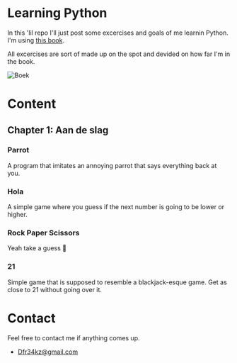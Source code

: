 # Learning Python

In this 'lil repo I'll just post some excercises and goals of me learnin Python.
I'm using [this book](https://www.vanduurenmedia.nl/EAN/9789059409743/Handboek_Python).

All excercises are sort of made up on the spot and devided on how far I'm in the book.

![Boek](http://progressed.io/bar/18?title=Boek)   

# Content

## Chapter 1: Aan de slag

### Parrot

A program that imitates an annoying parrot that says everything back at you.

### Hola

A simple game where you guess if the next number is going to be lower or higher.

### Rock Paper Scissors

Yeah take a guess :thinking:

### 21

Simple game that is supposed to resemble a blackjack-esque game. Get as close to 21 without going over it.

# Contact

Feel free to contact me if anything comes up.
- Dfr34kz@gmail.com
